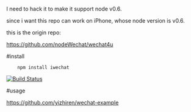 
I need to hack it to make it support node v0.6.

since i want this repo can work on iPhone, whose node version is v0.6.

this is the origin repo:

https://github.com/nodeWechat/wechat4u

#install
```
    npm install iwechat
```
[![Build Status](https://travis-ci.org/yizhiren/iwechat.svg?branch=master)](https://travis-ci.org/yizhiren/iwechat)


#usage

https://github.com/yizhiren/wechat-example
	


